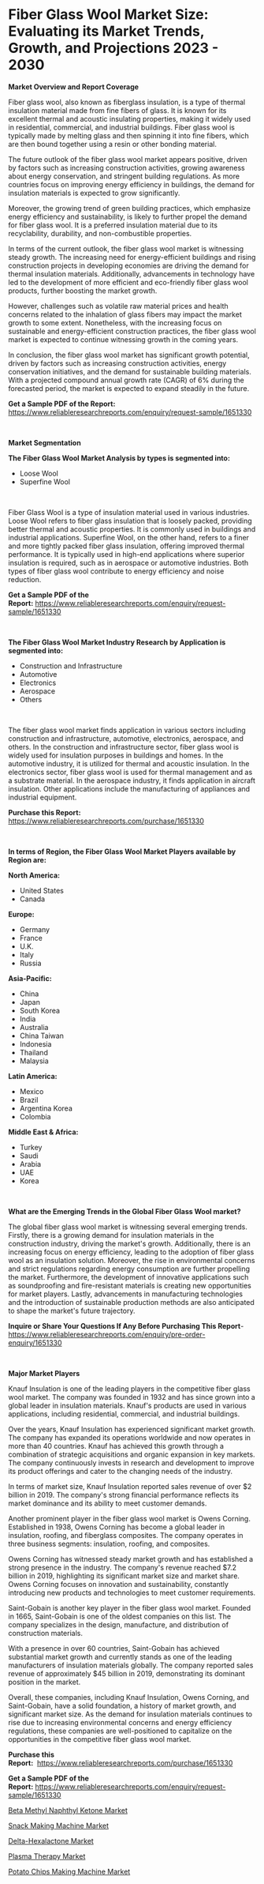 <p><h1>Fiber Glass Wool Market Size: Evaluating its Market Trends, Growth, and Projections 2023 - 2030</h1></p><p><strong>Market Overview and Report Coverage</strong></p>
<p><p>Fiber glass wool, also known as fiberglass insulation, is a type of thermal insulation material made from fine fibers of glass. It is known for its excellent thermal and acoustic insulating properties, making it widely used in residential, commercial, and industrial buildings. Fiber glass wool is typically made by melting glass and then spinning it into fine fibers, which are then bound together using a resin or other bonding material.</p><p>The future outlook of the fiber glass wool market appears positive, driven by factors such as increasing construction activities, growing awareness about energy conservation, and stringent building regulations. As more countries focus on improving energy efficiency in buildings, the demand for insulation materials is expected to grow significantly.</p><p>Moreover, the growing trend of green building practices, which emphasize energy efficiency and sustainability, is likely to further propel the demand for fiber glass wool. It is a preferred insulation material due to its recyclability, durability, and non-combustible properties.</p><p>In terms of the current outlook, the fiber glass wool market is witnessing steady growth. The increasing need for energy-efficient buildings and rising construction projects in developing economies are driving the demand for thermal insulation materials. Additionally, advancements in technology have led to the development of more efficient and eco-friendly fiber glass wool products, further boosting the market growth.</p><p>However, challenges such as volatile raw material prices and health concerns related to the inhalation of glass fibers may impact the market growth to some extent. Nonetheless, with the increasing focus on sustainable and energy-efficient construction practices, the fiber glass wool market is expected to continue witnessing growth in the coming years.</p><p>In conclusion, the fiber glass wool market has significant growth potential, driven by factors such as increasing construction activities, energy conservation initiatives, and the demand for sustainable building materials. With a projected compound annual growth rate (CAGR) of 6% during the forecasted period, the market is expected to expand steadily in the future.</p></p>
<p><strong>Get a Sample PDF of the Report:</strong> <a href="https://www.reliableresearchreports.com/enquiry/request-sample/1651330">https://www.reliableresearchreports.com/enquiry/request-sample/1651330</a></p>
<p>&nbsp;</p>
<p><strong>Market Segmentation</strong></p>
<p><strong>The Fiber Glass Wool Market Analysis by types is segmented into:</strong></p>
<p><ul><li>Loose Wool</li><li>Superfine Wool</li></ul></p>
<p>&nbsp;</p>
<p><p>Fiber Glass Wool is a type of insulation material used in various industries. Loose Wool refers to fiber glass insulation that is loosely packed, providing better thermal and acoustic properties. It is commonly used in buildings and industrial applications. Superfine Wool, on the other hand, refers to a finer and more tightly packed fiber glass insulation, offering improved thermal performance. It is typically used in high-end applications where superior insulation is required, such as in aerospace or automotive industries. Both types of fiber glass wool contribute to energy efficiency and noise reduction.</p></p>
<p><strong>Get a Sample PDF of the Report:</strong>&nbsp;<a href="https://www.reliableresearchreports.com/enquiry/request-sample/1651330">https://www.reliableresearchreports.com/enquiry/request-sample/1651330</a></p>
<p>&nbsp;</p>
<p><strong>The Fiber Glass Wool Market Industry Research by Application is segmented into:</strong></p>
<p><ul><li>Construction and Infrastructure</li><li>Automotive</li><li>Electronics</li><li>Aerospace</li><li>Others</li></ul></p>
<p>&nbsp;</p>
<p><p>The fiber glass wool market finds application in various sectors including construction and infrastructure, automotive, electronics, aerospace, and others. In the construction and infrastructure sector, fiber glass wool is widely used for insulation purposes in buildings and homes. In the automotive industry, it is utilized for thermal and acoustic insulation. In the electronics sector, fiber glass wool is used for thermal management and as a substrate material. In the aerospace industry, it finds application in aircraft insulation. Other applications include the manufacturing of appliances and industrial equipment.</p></p>
<p><strong>Purchase this Report:</strong>&nbsp; <a href="https://www.reliableresearchreports.com/purchase/1651330">https://www.reliableresearchreports.com/purchase/1651330</a></p>
<p>&nbsp;</p>
<p><strong>In terms of Region, the Fiber Glass Wool Market Players available by Region are:</strong></p>
<p>
    <p> <strong> North America: </strong>
        <ul>
            <li>United States</li>
            <li>Canada</li>
        </ul>
        </p> 
    <p> <strong> Europe: </strong>
        <ul>
            <li>Germany</li>
            <li>France</li>
            <li>U.K.</li>
            <li>Italy</li>
            <li>Russia</li>
        </ul>
        </p> 
    <p> <strong> Asia-Pacific: </strong>
        <ul>
            <li>China</li>
            <li>Japan</li>
            <li>South Korea</li>
            <li>India</li>
            <li>Australia</li>
            <li>China Taiwan</li>
            <li>Indonesia</li>
            <li>Thailand</li>
            <li>Malaysia</li>
        </ul>
        </p> 
    <p> <strong> Latin America: </strong>
        <ul>
            <li>Mexico</li>
            <li>Brazil</li>
            <li>Argentina Korea</li>
            <li>Colombia</li>
        </ul>
        </p> 
    <p> <strong> Middle East & Africa: </strong>
        <ul>
            <li>Turkey</li>
            <li>Saudi</li>
            <li>Arabia</li>
            <li>UAE</li>
            <li>Korea</li>
        </ul>
    </p>
    </p>
<p>&nbsp;</p>
<p><strong>What are the Emerging Trends in the Global Fiber Glass Wool market?</strong></p>
<p><p>The global fiber glass wool market is witnessing several emerging trends. Firstly, there is a growing demand for insulation materials in the construction industry, driving the market's growth. Additionally, there is an increasing focus on energy efficiency, leading to the adoption of fiber glass wool as an insulation solution. Moreover, the rise in environmental concerns and strict regulations regarding energy consumption are further propelling the market. Furthermore, the development of innovative applications such as soundproofing and fire-resistant materials is creating new opportunities for market players. Lastly, advancements in manufacturing technologies and the introduction of sustainable production methods are also anticipated to shape the market's future trajectory.</p></p>
<p><strong>Inquire or Share Your Questions If Any Before Purchasing This Report</strong>- <a href="https://www.reliableresearchreports.com/enquiry/pre-order-enquiry/1651330">https://www.reliableresearchreports.com/enquiry/pre-order-enquiry/1651330</a></p>
<p>&nbsp;</p>
<p><strong>Major Market Players</strong></p>
<p><p>Knauf Insulation is one of the leading players in the competitive fiber glass wool market. The company was founded in 1932 and has since grown into a global leader in insulation materials. Knauf's products are used in various applications, including residential, commercial, and industrial buildings.</p><p>Over the years, Knauf Insulation has experienced significant market growth. The company has expanded its operations worldwide and now operates in more than 40 countries. Knauf has achieved this growth through a combination of strategic acquisitions and organic expansion in key markets. The company continuously invests in research and development to improve its product offerings and cater to the changing needs of the industry.</p><p>In terms of market size, Knauf Insulation reported sales revenue of over $2 billion in 2019. The company's strong financial performance reflects its market dominance and its ability to meet customer demands.</p><p>Another prominent player in the fiber glass wool market is Owens Corning. Established in 1938, Owens Corning has become a global leader in insulation, roofing, and fiberglass composites. The company operates in three business segments: insulation, roofing, and composites.</p><p>Owens Corning has witnessed steady market growth and has established a strong presence in the industry. The company's revenue reached $7.2 billion in 2019, highlighting its significant market size and market share. Owens Corning focuses on innovation and sustainability, constantly introducing new products and technologies to meet customer requirements.</p><p>Saint-Gobain is another key player in the fiber glass wool market. Founded in 1665, Saint-Gobain is one of the oldest companies on this list. The company specializes in the design, manufacture, and distribution of construction materials.</p><p>With a presence in over 60 countries, Saint-Gobain has achieved substantial market growth and currently stands as one of the leading manufacturers of insulation materials globally. The company reported sales revenue of approximately $45 billion in 2019, demonstrating its dominant position in the market.</p><p>Overall, these companies, including Knauf Insulation, Owens Corning, and Saint-Gobain, have a solid foundation, a history of market growth, and significant market size. As the demand for insulation materials continues to rise due to increasing environmental concerns and energy efficiency regulations, these companies are well-positioned to capitalize on the opportunities in the competitive fiber glass wool market.</p></p>
<p><strong>Purchase this Report:</strong>&nbsp;&nbsp;<a href="https://www.reliableresearchreports.com/purchase/1651330">https://www.reliableresearchreports.com/purchase/1651330</a></p>
<p></p>
<p><strong>Get a Sample PDF of the Report:</strong>&nbsp;<a href="https://www.reliableresearchreports.com/enquiry/request-sample/1651330">https://www.reliableresearchreports.com/enquiry/request-sample/1651330</a></p>
<p><p><a href="https://github.com/ChiragRp1/Market-Research-Report-List-1/blob/main/beta-methyl-naphthyl-ketone-market.md">Beta Methyl Naphthyl Ketone Market</a></p><p><a href="https://www.linkedin.com/pulse/snack-making-machine-market-research-report-provides-thorough-kap5e/">Snack Making Machine Market</a></p><p><a href="https://github.com/BryceTownsendr/Market-Research-Report-List-1/blob/main/delta-hexalactone-market.md">Delta-Hexalactone Market</a></p><p><a href="https://medium.com/@kimwalker82/plasma-therapy-market-size-cagr-trends-2024-2030-7cfabe8a9d75">Plasma Therapy Market</a></p><p><a href="https://www.linkedin.com/pulse/potato-chips-making-machine-market-research-report-unlocks-cumae/">Potato Chips Making Machine Market</a></p></p>